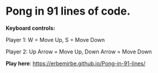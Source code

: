 # Pong in 91 lines of code.

**Keyboard controls:**

Player 1: W = Move Up, S = Move Down
  
Player 2: Up Arrow = Move Up, Down Arrow = Move Down

**Play here**: https://erbemirbe.github.io/Pong-in-91-lines/

